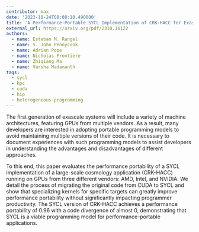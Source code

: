 ```yaml
---
contributor: max
date: '2023-10-24T08:08:10.490000'
title: 'A Performance-Portable SYCL Implementation of CRK-HACC for Exascale'
external_url: https://arxiv.org/pdf/2310.16122
authors:
  - name: Esteban M. Rangel
  - name: S. John Pennycook
  - name: Adrian Pope
  - name: Nicholas Frontiere
  - name: Zhiqiang Ma
  - name: Varsha Madananth
tags:
  - sycl
  - hpc
  - cuda
  - hip
  - heterogeneous-programming
---
```


The first generation of exascale systems will include a variety of machine architectures, featuring GPUs from multiple
vendors. As a result, many developers are interested in adopting portable programming models to avoid maintaining
multiple versions of their code. It is necessary to document experiences with such programming models to assist
developers in understanding the advantages and disadvantages of different approaches.

To this end, this paper evaluates the performance portability of a SYCL implementation of a large-scale cosmology
application (CRK-HACC) running on GPUs from three different vendors: AMD, Intel, and NVIDIA. We detail the process of
migrating the original code from CUDA to SYCL and show that specializing kernels for specific targets can greatly
improve performance portability without significantly impacting programmer productivity. The SYCL version of CRK-HACC
achieves a performance portability of 0.96 with a code divergence of almost 0, demonstrating that SYCL is a viable
programming model for performance-portable applications.
